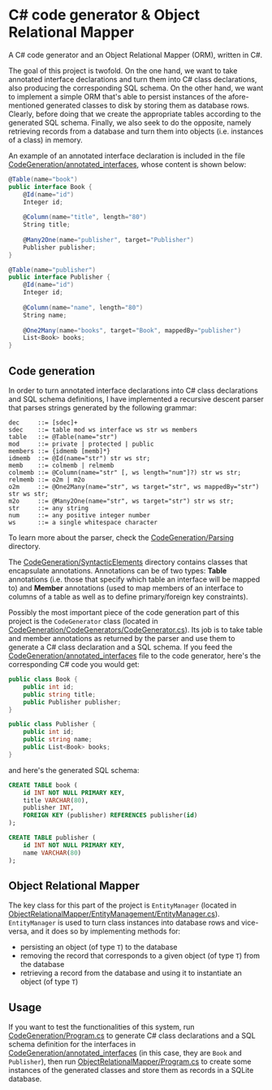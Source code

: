 # C# code generator & Object Relational Mapper
A C# code generator and an Object Relational Mapper (ORM), written in C#.

The goal of this project is twofold. On the one hand, we want to take annotated interface declarations and turn them into C# class declarations, also producing the corresponding SQL schema. On the other hand, we want to implement a simple ORM that's able to persist instances of the afore-mentioned generated classes to disk by storing them as database rows. Clearly, before doing that we create the appropriate tables according to the generated SQL schema. 
Finally, we also seek to do the opposite, namely retrieving records from a database and turn them into objects (i.e. instances of a class) in memory.

An example of an annotated interface declaration is included in the file [CodeGeneration/annotated_interfaces](CodeGeneration/annotated_interfaces), whose content is shown below:
```C#
@Table(name="book")
public interface Book {
    @Id(name="id")
    Integer id;
    
    @Column(name="title", length="80")
    String title;
    
    @Many2One(name="publisher", target="Publisher")
    Publisher publisher;
}

@Table(name="publisher")
public interface Publisher {
    @Id(name="id")
    Integer id;
    
    @Column(name="name", length="80")
    String name;
    
    @One2Many(name="books", target="Book", mappedBy="publisher")
    List<Book> books;
}
```

## Code generation
In order to turn annotated interface declarations into C# class declarations and SQL schema definitions, I have implemented a recursive descent parser that parses strings generated by the following grammar:
```
dec     ::= [sdec]+
sdec    ::= table mod ws interface ws str ws members
table   ::= @Table(name="str")
mod     ::= private | protected | public
members ::= {idmemb [memb]*}
idmemb  ::= @Id(name="str") str ws str;
memb    ::= colmemb | relmemb
colmemb ::= @Column(name="str" [, ws length="num"]?) str ws str;
relmemb ::= o2m | m2o
o2m     ::= @One2Many(name="str", ws target="str", ws mappedBy="str") str ws str;
m2o     ::= @Many2One(name="str", ws target="str") str ws str;
str     ::= any string
num     ::= any positive integer number
ws      ::= a single whitespace character
```
To learn more about the parser, check the [CodeGeneration/Parsing](CodeGeneration/Parsing) directory.

The [CodeGeneration/SyntacticElements](CodeGeneration/SyntacticElements) directory contains classes that encapsulate annotations. Annotations can be of two types: **Table** annotations (i.e. those that specify which table an interface will be mapped to) and **Member** annotations (used to map members of an interface to columns of a table as well as to define primary/foreign key constraints).

Possibly the most important piece of the code generation part of this project is the `CodeGenerator` class (located in [CodeGeneration/CodeGenerators/CodeGenerator.cs](CodeGeneration/CodeGenerators/CodeGenerator.cs)). Its job is to take table and member annotations as returned by the parser and use them to generate a C# class declaration and a SQL schema. If you feed the [CodeGeneration/annotated_interfaces](CodeGeneration/annotated_interfaces) file to the code generator, here's the corresponding C# code you would get:
```C#
public class Book {
    public int id;
    public string title;
    public Publisher publisher;
}

public class Publisher {
    public int id;
    public string name;
    public List<Book> books;
}
```
and here's the generated SQL schema:
```SQL
CREATE TABLE book (
    id INT NOT NULL PRIMARY KEY,
    title VARCHAR(80),
    publisher INT,
    FOREIGN KEY (publisher) REFERENCES publisher(id)
);

CREATE TABLE publisher (
    id INT NOT NULL PRIMARY KEY,
    name VARCHAR(80)
);
```

## Object Relational Mapper
The key class for this part of the project is `EntityManager` (located in [ObjectRelationalMapper/EntityManagement/EntityManager.cs](ObjectRelationalMapper/EntityManagement/EntityManager.cs)). `EntityManager` is used to turn class instances into database rows and vice-versa, and it does so by implementing methods for:
 - persisting an object (of type `T`) to the database
 - removing the record that corresponds to a given object (of type `T`) from the database 
 - retrieving a record from the database and using it to instantiate an object (of type `T`)
 
## Usage
If you want to test the functionalities of this system, run [CodeGeneration/Program.cs](CodeGeneration/Program.cs) to generate C# class declarations and a SQL schema definition for the interfaces in [CodeGeneration/annotated_interfaces](CodeGeneration/annotated_interfaces) (in this case, they are `Book` and `Publisher`), then run [ObjectRelationalMapper/Program.cs](ObjectRelationalMapper/Program.cs) to create some instances of the generated classes and store them as records in a SQLite database.
